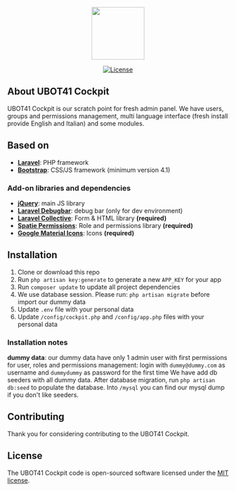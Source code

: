 <p align="center"><img src="https://www.ubot41.ch/img/ubot_logo.png" width="120"></p>

<p align="center">
<a href="https://www.ubot41.ch"><img src="https://poser.pugx.org/laravel/framework/license.svg" alt="License"></a>
</p>

## About UBOT41 Cockpit

UBOT41 Cockpit is our scratch point for fresh admin panel.
We have users, groups and permissions management, multi language interface (fresh install provide English and Italian) and some modules.

## Based on

- **[Laravel](https://laravel.com)**: PHP framework
- **[Bootstrap](https://getbootstrap.com/)**: CSS/JS framework (minimum version 4.1)

### Add-on libraries and dependencies

- **[jQuery](https://jquery.com)**: main JS library
- **[Laravel Debugbar](https://github.com/barryvdh/laravel-debugbar)**: debug bar (only for dev environment)
- **[Laravel Collective](https://laravelcollective.com)**: Form & HTML library **(required)**
- **[Spatie Permissions](https://docs.spatie.be/laravel-permission/v3/introduction/)**: Role and permissions library **(required)**
- **[Google Material Icons](https://google.github.io/material-design-icons/)**: Icons **(required)**

## Installation
1. Clone or download this repo
2. Run `php artisan key:generate` to generate a new `APP_KEY` for your app 
2. Run `composer update` to update all project dependencies
3. We use database session. Please run: `php artisan migrate` before import our dummy data
4. Update `.env` file with your personal data
5. Update `/config/cockpit.php` and `/config/app.php` files with your personal data


### Installation notes
**dummy data**: our dummy data have only 1 admin user with first permissions for user, roles and permissions management: login with `dummy@dummy.com` as username and `dummydummy` as password for the first time
We have add db seeders with all dummy data. After database migration, run `php artisan db:seed` to populate the database. Into `/mysql` you can find our mysql dump if you don't like seeders.

## Contributing

Thank you for considering contributing to the UBOT41 Cockpit.


## License

The UBOT41 Cockpit code is open-sourced software licensed under the [MIT license](https://opensource.org/licenses/MIT).
